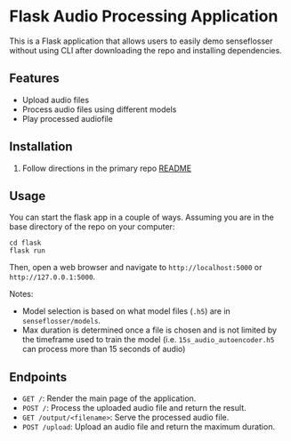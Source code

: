 # Flask Audio Processing Application

This is a Flask application that allows users to easily demo senseflosser without using CLI after downloading the repo and installing dependencies.

## Features

- Upload audio files
- Process audio files using different models
- Play processed audiofile

## Installation

1. Follow directions in the primary repo [README](https://github.com/hyve9/senseflosser/tree/main)

## Usage

You can start the flask app in a couple of ways. Assuming you are in the base directory of the repo on your computer:

```
cd flask
flask run
```

Then, open a web browser and navigate to `http://localhost:5000` or `http://127.0.0.1:5000`.

Notes: 
* Model selection is based on what model files (`.h5`) are in `senseflosser/models`.
* Max duration is determined once a file is chosen and is not limited by the timeframe used to train the model (i.e. `15s_audio_autoencoder.h5` can process more than 15 seconds of audio)

## Endpoints

- `GET /`: Render the main page of the application.
- `POST /`: Process the uploaded audio file and return the result.
- `GET /output/<filename>`: Serve the processed audio file.
- `POST /upload`: Upload an audio file and return the maximum duration.
